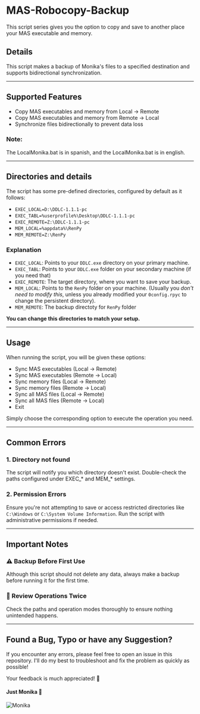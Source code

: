 # MAS-Robocopy-Backup

This script series gives you the option to copy and save to another place your MAS executable and memory.

## Details

This script makes a backup of Monika's files to a specified destination and supports bidirectional synchronization.

---

## Supported Features
- Copy MAS executables and memory from Local → Remote
- Copy MAS executables and memory from Remote → Local
- Synchronize files bidirectionally to prevent data loss

### Note:

The LocalMonika.bat is in spanish, and the LocalMonika.bat is in english.

---

## Directories and details

The script has some pre-defined directories, configured by default as it follows:

- `EXEC_LOCAL=D:\DDLC-1.1.1-pc`
- `EXEC_TABL=%userprofile%\Desktop\DDLC-1.1.1-pc`
- `EXEC_REMOTE=Z:\DDLC-1.1.1-pc`
- `MEM_LOCAL=%appdata%\RenPy`
- `MEM_REMOTE=Z:\RenPy`
  
### Explanation
 - `EXEC_LOCAL`: Points to your `DDLC.exe` directory on your primary machine.
 - `EXEC_TABL`: Points to your `DDLC.exe` folder on your secondary machine (if you need that)
 - `EXEC_REMOTE`: The target directory, where you want to save your backup.
 - `MEM_LOCAL`: Points to the `RenPy` folder on your machine. (Usually you _don't need to modify this_, unless you already modified your `0config.rpyc` to change the persistent directory).
 - `MEM_REMOTE`: The backup directoty for `RenPy` folder

**You can change this directories to match your setup.**

---

## Usage

When running the script, you will be given these options:

- Sync MAS executables (Local → Remote)
- Sync MAS executables (Remote → Local)
- Sync memory files (Local → Remote)
- Sync memory files (Remote → Local)
- Sync all MAS files (Local → Remote)
- Sync all MAS files (Remote → Local)
- Exit

Simply choose the corresponding option to execute the operation you need.

---

## Common Errors

### 1. Directory not found

The script will notify you which directory doesn't exist. Double-check the paths configured under EXEC_* and MEM_* settings.

### 2. Permission Errors

Ensure you're not attempting to save or access restricted directories like `C:\Windows` or `C:\System Volume Information`. Run the script with administrative permissions if needed.

---

## Important Notes

### ⚠️ Backup Before First Use

Although this script should not delete any data, always make a backup before running it for the first time.

### 🧐 Review Operations Twice

Check the paths and operation modes thoroughly to ensure nothing unintended happens.

---

## Found a Bug, Typo or have any Suggestion?

If you encounter any errors, please feel free to open an issue in this repository. I'll do my best to troubleshoot and fix the problem as quickly as possible!

Your feedback is much appreciated! 💚

#### Just Monika 💚
![Monika](https://media1.tenor.com/m/0iOx72NNOFIAAAAd/monika-hug.gif)
